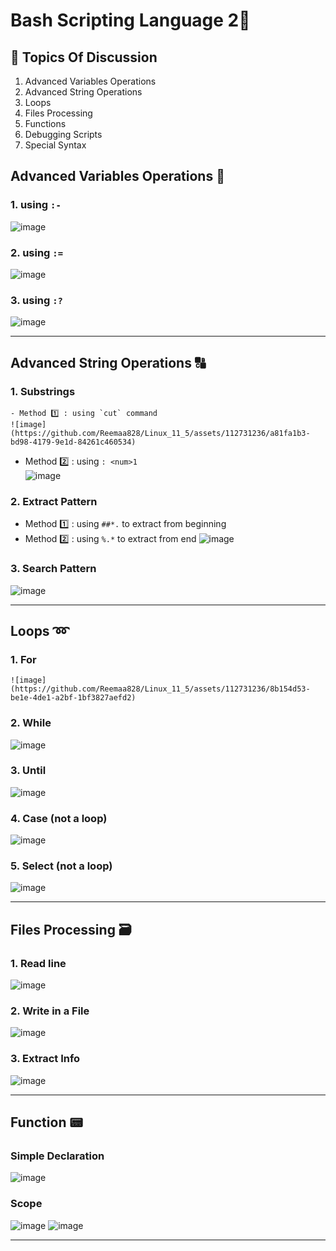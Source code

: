 # Bash Scripting Language 2🐚
## 📃 Topics Of Discussion 
1. Advanced Variables Operations
2. Advanced String Operations
3. Loops
4. Files Processing
5. Functions
6. Debugging Scripts
7. Special Syntax

## Advanced Variables Operations 🧮
### 1. using `:-`
![image](https://github.com/Reemaa828/Linux_11_5/assets/112731236/4eee3f51-2231-48d0-bd7e-dc007b2d8fb1)
### 2. using `:=`
![image](https://github.com/Reemaa828/Linux_11_5/assets/112731236/b0edf170-3858-4ee9-b714-244bead4c95a)
### 3. using `:?`
![image](https://github.com/Reemaa828/Linux_11_5/assets/112731236/c4ec501f-ad17-4c64-a92a-8711fabc079b)
___
## Advanced String Operations 🔠
### 1. Substrings
    - Method 1️⃣ : using `cut` command     
    ![image](https://github.com/Reemaa828/Linux_11_5/assets/112731236/a81fa1b3-bd98-4179-9e1d-84261c460534) 
   - Method 2️⃣ : using `: <num>1`   
    ![image](https://github.com/Reemaa828/Linux_11_5/assets/112731236/d2977752-2832-41bb-8d14-e1bf161b0ff7)
   
### 2. Extract Pattern
   - Method 1️⃣ : using `##*.` to extract from beginning
   - Method 2️⃣ : using `%.*` to extract from end
      ![image](https://github.com/Reemaa828/Linux_11_5/assets/112731236/958b0c6d-483f-4fce-9f28-f8b4ca1557ca)

### 3. Search Pattern
   
   ![image](https://github.com/Reemaa828/Linux_11_5/assets/112731236/c2007cf9-cca8-4e45-bbd1-a9e395e70793)
___
## Loops ➿
### 1. For
   
    ![image](https://github.com/Reemaa828/Linux_11_5/assets/112731236/8b154d53-be1e-4de1-a2bf-1bf3827aefd2)

### 2. While
   
   ![image](https://github.com/Reemaa828/Linux_11_5/assets/112731236/50365a40-a844-4b85-857b-25a09944f5ba)
   
### 3. Until
   
   ![image](https://github.com/Reemaa828/Linux_11_5/assets/112731236/6e2aef91-9a0a-43d7-9a07-36d8fddec89b)

### 4. Case (not a loop)
   
   ![image](https://github.com/Reemaa828/Linux_11_5/assets/112731236/82a13d72-e384-42fb-a1f0-758747880a23)

### 5. Select (not a loop)
   
   ![image](https://github.com/Reemaa828/Linux_11_5/assets/112731236/4b4e2cfb-5bab-466e-a3c6-2684bfbba221)

___
## Files Processing 🗃️
### 1. Read line

   ![image](https://github.com/Reemaa828/Linux_11_5/assets/112731236/444c63a2-c0b9-4e54-846f-81790fe7500f)

### 2. Write in a File

   ![image](https://github.com/Reemaa828/Linux_11_5/assets/112731236/29b1e88a-64bc-4d66-8ceb-6757fddfff7d)
 
### 3. Extract Info 

   ![image](https://github.com/Reemaa828/Linux_11_5/assets/112731236/654bb4d9-e7c0-4898-a6df-bca3b7e4bcf7)

___
## Function 📟
### Simple Declaration 

![image](https://github.com/Reemaa828/Linux_11_5/assets/112731236/2497b652-b2ab-42ec-a6dc-e4e6644dbdf5)

### Scope

![image](https://github.com/Reemaa828/Linux_11_5/assets/112731236/71806e4c-ef4b-4a1e-9088-4c4b3df00539)
![image](https://github.com/Reemaa828/Linux_11_5/assets/112731236/6c04a8c7-bdd2-4496-bdc5-e4e09186b356)

___
